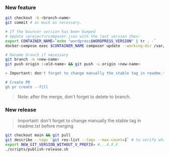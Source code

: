 ### New feature

```bash
git checkout -b <branch-name>
git commit # as much as necessary.

# If the bouncer version has been bumped
# Update <project>/composer.json with the last version then:
export CONTAINER_NAME=`echo "wordpress$WORDPRESS_VERSION" | tr . -`
docker-compose exec $CONTAINER_NAME composer update --working-dir /var/www/html/wp-content/plugins/cs-wordpress-bouncer --prefer-source

# Rename branch if necessary
git branch -m <new-name>
git push origin :<old-name> && git push -u origin <new-name>

> Important: don't forget to change manually the stable tag in readme.txt before merging

# Create PR
gh pr create --fill
```

> Note: after the merge, don't forget to delete to branch.

### New release

> Important: don't forget to change manually the stable tag in readme.txt before merging

```bash
git checkout main && git pull
git describe --tags `git rev-list --tags --max-count=1` # to verify what is the current tag
export NEW_GIT_VERSION_WITHOUT_V_PREFIX= #...X.X.X
./scripts/publish-release.sh
```
